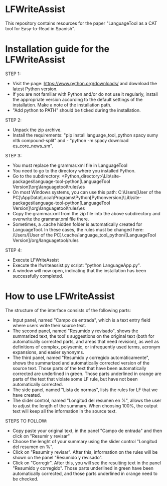 # LFWriteAssist

This repository contains resources for the paper "LanguageTool as a CAT tool for Easy-to-Read in Spanish". 

# Installation guide for the LFWriteAssist

STEP 1:
- Visit the page: https://www.python.org/downloads/ and download the latest Python version.      	
- If you are not familiar with Python and/or do not use it regularly, install the appropriate version according to the default settings of the installation. Make a note of the installation path.  
- "Add python to PATH" should be ticked during the installation.

STEP 2: 
- Unpack the zip archive.
- Install the requirements: "pip install language_tool_python spacy sumy nltk compound-split" and - "python -m spacy download es_core_news_sm".

STEP 3:
- You must replace the grammar.xml file in LanguageTool
- You need to go to the directory where you installed Python.
- Go to the subdirectory: <Python_directory>\Lib\site-packages\language-tool-python\[LanguageTool Version]\org\languagetool\rules\es
- On most Windows systems, you can use this path: C:\Users\[User of the PC]\AppData\Local\Programs\Python\[Pythonversion]\Lib\site-packages\language-tool-python\[LanguageTool Version]\org\languagetool\rules\es
- Copy the grammar.xml from the zip file into the above subdirectory and overwrite the grammar.xml file there.
- Sometimes, a .cache hidden folder is automatically created for LanguageTool. In these cases, the rules must be changed here: /Users/[User of the PC]/.cache/language_tool_python/[LanguageTool Version]/org/languagetool/rules

STEP 4:
- Execute LFWriteAssist
- Execute the lfwriteassist.py script: "python LanguageApp.py".
- A window will now open, indicating that the installation has been successfully completed.


# How to use LFWriteAssist
The structure of the interface consists of the following parts: 

- Input panel, named "Campo de entrada", which is a text entry field where users write their source text. 
- The second panel, named "Resumido y revisado", shows the summarized text, the tool's suggestions on the original text (both for automatically corrected parts, and areas that need revision), as well as definitions of complex, polysemic, or infrequently used terms, acronym expansions, and easier synonyms. 
- The third panel, named "Resumido y corregido automáticamente", shows the summarized and automatically corrected version of the source text. Those parts of the text that have been automatically corrected are underlined in green. Those parts underlined in orange are parts of the text that violate some LF rule, but have not been automatically corrected. 
- The side panel, named "Lista de normas", lists the rules for LF that we have created. 
- The slider control, named "Longitud del resumen en %", allows the user to adjust the length of the summary. When choosing 100%, the output text will keep all the information in the source text.


STEPS TO FOLLOW: 
- Copy paste your original text, in the panel "Campo de entrada" and then click on "Resumir y revisar"
- Choose the lenght of your summary using the slider control "Longitud del resumen en %".
- Click on "Resumir y revisar". After this, information on the rules will be shown on the panel "Resumido y revisado".
- Click on "Corregir". After this, you will see the resulting text in the panel "Resumido y corregido". Those parts underlined in green have been automatically corrected, and those parts underlined in orange need to be checked. 



